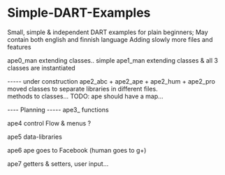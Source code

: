 Simple-DART-Examples
====================

Small, simple & independent DART examples for plain beginners; May contain both english and finnish language
Adding slowly more files and features

ape0_man    extending classes.. simple
ape1_man    extending classes & all 3 classes are instantiated


-----  under construction
ape2_abc + ape2_ape + ape2_hum + ape2_pro       
            moved classes to separate libraries in different files.     
            methods to classes...
            TODO: ape should have a map...

----    Planning    -----
ape3_   functions

ape4   control Flow & menus ?

ape5   data-libraries

ape6   ape goes to Facebook (human goes to g+)

ape7   getters & setters, user input...

